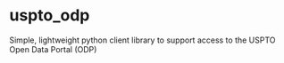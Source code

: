 # uspto_odp
Simple, lightweight python client library to support access to the USPTO Open Data Portal (ODP)
